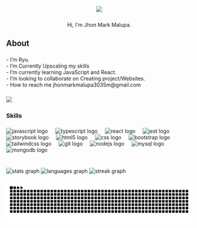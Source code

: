 <div align="center">
  <img height="200" src="./Gif102.gif"  />
</div>

###

<p align="center">Hi, I'm Jhon Mark Malupa.</p>

###

<h2 align="left">About</h2>

###

<p align="left">- I’m Ryu.<br>- I’m Currently Upscaling my skills<br>-  I’m currently learning JavaScript and React.<br>- I’m looking to collaborate on Creating project/Websites.<br>- How to reach me jhonmarkmalupa3035m@gmail.com</p>

###

<div align="left">
  <img src="https://visitor-badge.laobi.icu/badge?page_id=MarkRyuo.MarkRyuo&"  />
</div>

###

<h3 align="left">Skills</h3>

###

<div align="left">
  <img src="https://cdn.jsdelivr.net/gh/devicons/devicon/icons/javascript/javascript-original.svg" height="40" alt="javascript logo"  />
  <img width="12" />
  <img src="https://cdn.jsdelivr.net/gh/devicons/devicon/icons/typescript/typescript-original.svg" height="40" alt="typescript logo"  />
  <img width="12" />
  <img src="https://cdn.jsdelivr.net/gh/devicons/devicon/icons/react/react-original.svg" height="40" alt="react logo"  />
  <img width="12" />
  <img src="https://cdn.jsdelivr.net/gh/devicons/devicon/icons/jest/jest-plain.svg" height="40" alt="jest logo"  />
  <img width="12" />
  <img src="https://cdn.jsdelivr.net/gh/devicons/devicon/icons/storybook/storybook-original.svg" height="40" alt="storybook logo"  />
  <img width="12" />
  <img src="https://cdn.jsdelivr.net/gh/devicons/devicon/icons/html5/html5-original.svg" height="40" alt="html5 logo"  />
  <img width="12" />
  <img src="https://cdn.jsdelivr.net/gh/devicons/devicon/icons/css3/css3-original.svg" height="40" alt="css logo"  />
  <img width="12" />
  <img src="https://cdn.jsdelivr.net/gh/devicons/devicon/icons/bootstrap/bootstrap-original.svg" height="40" alt="bootstrap logo"  />
  <img width="12" />
  <img src="https://skillicons.dev/icons?i=tailwind" height="40" alt="tailwindcss logo"  />
  <img width="12" />
  <img src="https://cdn.jsdelivr.net/gh/devicons/devicon/icons/git/git-original.svg" height="40" alt="git logo"  />
  <img width="12" />
  <img src="https://cdn.jsdelivr.net/gh/devicons/devicon/icons/nodejs/nodejs-original.svg" height="40" alt="nodejs logo"  />
  <img width="12" />
  <img src="https://cdn.jsdelivr.net/gh/devicons/devicon/icons/mysql/mysql-original.svg" height="40" alt="mysql logo"  />
  <img width="12" />
  <img src="https://cdn.jsdelivr.net/gh/devicons/devicon/icons/mongodb/mongodb-original.svg" height="40" alt="mongodb logo"  />
</div>

###

<br clear="both">

<div align="left">
  <img src="https://github-readme-stats.vercel.app/api?username=MarkRyuo&hide_title=false&hide_rank=false&show_icons=true&include_all_commits=true&count_private=true&disable_animations=false&theme=dracula&locale=en&hide_border=false&order=1" height="250" alt="stats graph" width= "250"  />
  <img src="https://github-readme-stats.vercel.app/api/top-langs?username=MarkRyuo&locale=en&hide_title=false&layout=compact&card_width=320&langs_count=5&theme=dracula&hide_border=false&order=2" height="150" width= "250" alt="languages graph"  />
  <img src="https://streak-stats.demolab.com?user=MarkRyuo&locale=en&mode=daily&theme=dracula&hide_border=false&border_radius=5&order=3" height="150" width="250" alt="streak graph"  />
</div>

###

<img src="https://raw.githubusercontent.com/MarkRyuo/MarkRyuo/output/snake.svg" alt="Snake animation" />

###
